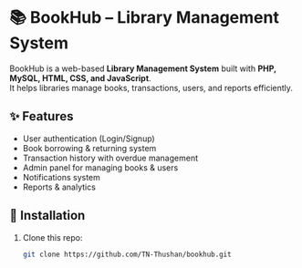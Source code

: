 # 📚 BookHub – Library Management System  

BookHub is a web-based **Library Management System** built with **PHP, MySQL, HTML, CSS, and JavaScript**.  
It helps libraries manage books, transactions, users, and reports efficiently.  

## ✨ Features
- User authentication (Login/Signup)  
- Book borrowing & returning system  
- Transaction history with overdue management  
- Admin panel for managing books & users  
- Notifications system  
- Reports & analytics  

## 🚀 Installation
1. Clone this repo:
   ```bash
   git clone https://github.com/TN-Thushan/bookhub.git
